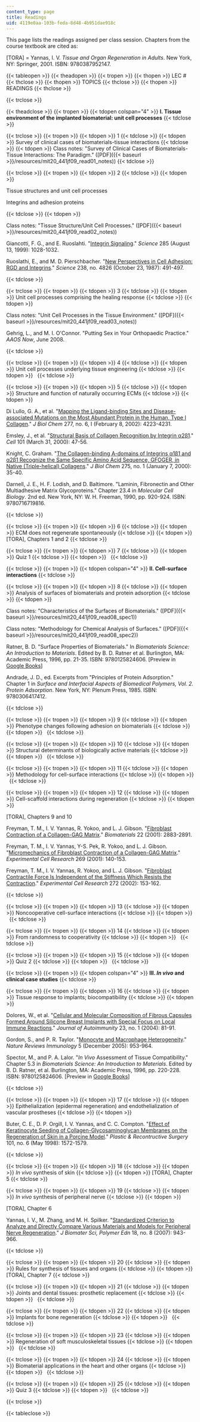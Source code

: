 ```yaml
---
content_type: page
title: Readings
uid: 4119e0aa-103b-feda-8d48-4b951dae918c
---
```


This page lists the readings assigned per class session. Chapters from the course textbook are cited as:

\[TORA\] = Yannas, I. V. _Tissue and Organ Regeneration in Adults_. New York, NY: Springer, 2001. ISBN: 9780387952147.

{{< tableopen >}}
{{< theadopen >}}
{{< tropen >}}
{{< thopen >}}
LEC #
{{< thclose >}}
{{< thopen >}}
TOPICS
{{< thclose >}}
{{< thopen >}}
READINGS
{{< thclose >}}

{{< trclose >}}

{{< theadclose >}}
{{< tropen >}}
{{< tdopen colspan="4" >}}
**I. Tissue environment of the implanted biomaterial: unit cell processes**
{{< tdclose >}}

{{< trclose >}}
{{< tropen >}}
{{< tdopen >}}
1
{{< tdclose >}}
{{< tdopen >}}
Survey of clinical cases of biomaterials-tissue interactions
{{< tdclose >}}
{{< tdopen >}}
Class notes: "Survey of Clinical Cases of Biomaterials-Tissue Interactions: The Paradigm." ([PDF]({{< baseurl >}}/resources/mit20_441jf09_read01_notes))
{{< tdclose >}}

{{< trclose >}}
{{< tropen >}}
{{< tdopen >}}
2
{{< tdclose >}}
{{< tdopen >}}


Tissue structures and unit cell processes

Integrins and adhesion proteins


{{< tdclose >}}
{{< tdopen >}}


Class notes: "Tissue Structure/Unit Cell Processes." ([PDF]({{< baseurl >}}/resources/mit20_441jf09_read02_notes))

Giancotti, F. G., and E. Ruoslahti. "[Integrin Signaling](http://dx.doi.org/10.1126/science.285.5430.1028)." _Science_ 285 (August 13, 1999): 1028-1032.

Ruoslathi, E., and M. D. Pierschbacher. "[New Perspectives in Cell Adhesion: RGD and Integrins](http://dx.doi.org/10.1126/science.2821619)." _Science_ 238, no. 4826 (October 23, 1987): 491-497.


{{< tdclose >}}

{{< trclose >}}
{{< tropen >}}
{{< tdopen >}}
3
{{< tdclose >}}
{{< tdopen >}}
Unit cell processes comprising the healing response
{{< tdclose >}}
{{< tdopen >}}


Class notes: "Unit Cell Processes in the Tissue Environment." ([PDF]({{< baseurl >}}/resources/mit20_441jf09_read03_notes))

Gehrig, L., and M. I. O'Connor. "Putting Sex in Your Orthopaedic Practice." _AAOS Now_, June 2008.


{{< tdclose >}}

{{< trclose >}}
{{< tropen >}}
{{< tdopen >}}
4
{{< tdclose >}}
{{< tdopen >}}
Unit cell processes underlying tissue engineering
{{< tdclose >}}
{{< tdopen >}}
 
{{< tdclose >}}

{{< trclose >}}
{{< tropen >}}
{{< tdopen >}}
5
{{< tdclose >}}
{{< tdopen >}}
Structure and function of naturally occurring ECMs
{{< tdclose >}}
{{< tdopen >}}


Di Lullo, G. A., et al. "[Mapping the Ligand-binding Sites and Disease-associated Mutations on the Most Abundant Protein in the Human, Type I Collagen](http://dx.doi.org/10.1074/jbc.M110709200)." _J Biol Chem_ 277, no. 6, I (February 8, 2002): 4223-4231.

Emsley, J., et al. "[Structural Basis of Collagen Recognition by Integrin α2β1](http://dx.doi.org/10.1016/S0092-8674(00)80622-4)." _Cell_ 101 (March 31, 2000): 47-56.

Knight, C. Graham. "[The Collagen-binding A-domains of Integrins α1β1 and α2β1 Recognize the Same Specific Amino Acid Sequence, GFOGER, in Native (Triple-helical) Collagens](http://dx.doi.org/10.1074/jbc.275.1.35)." _J Biol Chem_ 275, no. 1 (January 7, 2000): 35-40.

Darnell, J. E., H. F. Lodish, and D. Baltimore. "Laminin, Fibronectin and Other Multiadhesive Matrix Glycoproteins." Chapter 23.4 in _Molecular Cell Biology_. 2nd ed. New York, NY: W. H. Freeman, 1990, pp. 920-924. ISBN: 9780716719816.


{{< tdclose >}}

{{< trclose >}}
{{< tropen >}}
{{< tdopen >}}
6
{{< tdclose >}}
{{< tdopen >}}
ECM does not regenerate spontaneously
{{< tdclose >}}
{{< tdopen >}}
\[TORA\], Chapters 1 and 2
{{< tdclose >}}

{{< trclose >}}
{{< tropen >}}
{{< tdopen >}}
7
{{< tdclose >}}
{{< tdopen >}}
Quiz 1
{{< tdclose >}}
{{< tdopen >}}
 
{{< tdclose >}}

{{< trclose >}}
{{< tropen >}}
{{< tdopen colspan="4" >}}
**II. Cell-surface interactions**
{{< tdclose >}}

{{< trclose >}}
{{< tropen >}}
{{< tdopen >}}
8
{{< tdclose >}}
{{< tdopen >}}
Analysis of surfaces of biomaterials and protein adsorption
{{< tdclose >}}
{{< tdopen >}}


Class notes: "Characteristics of the Surfaces of Biomaterials." ([PDF]({{< baseurl >}}/resources/mit20_441jf09_read08_spec1))

Class notes: "Methodology for Chemical Analysis of Surfaces." ([PDF]({{< baseurl >}}/resources/mit20_441jf09_read08_spec2))

Ratner, B. D. "Surface Properties of Biomaterials." In _Biomaterials Science: An Introduction to Materials_. Edited by B. D. Ratner et al. Burlington, MA: Academic Press, 1996, pp. 21-35. ISBN: 9780125824606. \[Preview in [Google Books](http://books.google.com/books?id=pZFzd8GtUe8C&lpg=PP1&pg=PA20#v=onepage&q=&f=false)\]

Andrade, J. D., ed. Excerpts from "Principles of Protein Adsorption." Chapter 1 in _Surface and Interfacial Aspects of Biomedical Polymers, Vol. 2. Protein Adsorption_. New York, NY: Plenum Press, 1985. ISBN: 9780306417412.


{{< tdclose >}}

{{< trclose >}}
{{< tropen >}}
{{< tdopen >}}
9
{{< tdclose >}}
{{< tdopen >}}
Phenotype changes following adhesion on biomaterials
{{< tdclose >}}
{{< tdopen >}}
 
{{< tdclose >}}

{{< trclose >}}
{{< tropen >}}
{{< tdopen >}}
10
{{< tdclose >}}
{{< tdopen >}}
Structural determinants of biologically active materials
{{< tdclose >}}
{{< tdopen >}}
 
{{< tdclose >}}

{{< trclose >}}
{{< tropen >}}
{{< tdopen >}}
11
{{< tdclose >}}
{{< tdopen >}}
Methodology for cell-surface interactions
{{< tdclose >}}
{{< tdopen >}}
 
{{< tdclose >}}

{{< trclose >}}
{{< tropen >}}
{{< tdopen >}}
12
{{< tdclose >}}
{{< tdopen >}}
Cell-scaffold interactions during regeneration
{{< tdclose >}}
{{< tdopen >}}


\[TORA\], Chapters 9 and 10

Freyman, T. M., I. V. Yannas, R. Yokoo, and L. J. Gibson. "[Fibroblast Contraction of a Collagen-GAG Matrix](http://dx.doi.org/10.1016/S0142-9612(01)00034-5)." _Biomaterials_ 22 (2001): 2883-2891.

Freyman, T. M., I. V. Yannas, Y-S. Pek, R. Yokoo, and L. J. Gibson. "[Micromechanics of Fibroblast Contraction of a Collagen-GAG Matrix](http://dx.doi.org/10.1006/excr.2001.5302)." _Experimental Cell Research_ 269 (2001): 140-153.

Freyman, T. M., I. V. Yannas, R. Yokoo, and L. J. Gibson. "[Fibroblast Contractile Force Is Independent of the Stiffness Which Resists the Contraction](http://dx.doi.org/10.1006/excr.2001.5408)." _Experimental Cell Research_ 272 (2002): 153-162.


{{< tdclose >}}

{{< trclose >}}
{{< tropen >}}
{{< tdopen >}}
13
{{< tdclose >}}
{{< tdopen >}}
Noncooperative cell-surface interactions
{{< tdclose >}}
{{< tdopen >}}
 
{{< tdclose >}}

{{< trclose >}}
{{< tropen >}}
{{< tdopen >}}
14
{{< tdclose >}}
{{< tdopen >}}
From randomness to cooperativity
{{< tdclose >}}
{{< tdopen >}}
 
{{< tdclose >}}

{{< trclose >}}
{{< tropen >}}
{{< tdopen >}}
15
{{< tdclose >}}
{{< tdopen >}}
Quiz 2
{{< tdclose >}}
{{< tdopen >}}
 
{{< tdclose >}}

{{< trclose >}}
{{< tropen >}}
{{< tdopen colspan="4" >}}
**III. _In vivo_ and clinical case studies**
{{< tdclose >}}

{{< trclose >}}
{{< tropen >}}
{{< tdopen >}}
16
{{< tdclose >}}
{{< tdopen >}}
Tissue response to implants; biocompatibility
{{< tdclose >}}
{{< tdopen >}}


Dolores, W., et al. "[Cellular and Molecular Composition of Fibrous Capsules Formed Around Silicone Breast Implants with Special Focus on Local Immune Reactions](http://dx.doi.org/10.1016/j.jaut.2004.03.005)." _Journal of Autoimmunity_ 23, no. 1 (2004): 81-91.

Gordon, S., and P. R. Taylor. "[Monocyte and Macrophage Heterogeneity](http://dx.doi.org/10.1038/nri1733)." _Nature Reviews Immunology_ 5 (December 2005): 953-964.

Spector, M., and P. A. Lalor. "_In Vivo_ Assessment of Tissue Compatibility." Chapter 5.3 in _Biomaterials Science: An Introduction to Materials_. Edited by B. D. Ratner, et al. Burlington, MA: Academic Press, 1996, pp. 220-228. ISBN: 9780125824606. \[Preview in [Google Books](http://books.google.com/books?id=pZFzd8GtUe8C&lpg=PP1&pg=PA220#v=onepage&q=&f=false)\]


{{< tdclose >}}

{{< trclose >}}
{{< tropen >}}
{{< tdopen >}}
17
{{< tdclose >}}
{{< tdopen >}}
Epithelialization (epidermal regeneration) and endothelialization of vascular prostheses
{{< tdclose >}}
{{< tdopen >}}


Buter, C. E., D. P. Orgill, I. V. Yannas, and C. C. Compton. "[Effect of Keratinocyte Seeding of Collagen-Glycosaminoglycan Membranes on the Regeneration of Skin in a Porcine Model](http://www.ncbi.nlm.nih.gov/pubmed/9583488)." _Plastic & Recontructive Surgery_ 101, no. 6 (May 1998): 1572-1579.


{{< tdclose >}}

{{< trclose >}}
{{< tropen >}}
{{< tdopen >}}
18
{{< tdclose >}}
{{< tdopen >}}
_In vivo_ synthesis of skin
{{< tdclose >}}
{{< tdopen >}}
\[TORA\], Chapter 5
{{< tdclose >}}

{{< trclose >}}
{{< tropen >}}
{{< tdopen >}}
19
{{< tdclose >}}
{{< tdopen >}}
_In vivo_ synthesis of peripheral nerve
{{< tdclose >}}
{{< tdopen >}}


\[TORA\], Chapter 6

Yannas, I. V., M. Zhang, and M. H. Spilker. "[Standardized Criterion to Analyze and Directly Compare Various Materials and Models for Peripheral Nerve Regeneration](http://dx.doi.org/10.1163/156856207781494386)." _J Biomater Sci, Polymer Edn_ 18, no. 8 (2007): 943-966.


{{< tdclose >}}

{{< trclose >}}
{{< tropen >}}
{{< tdopen >}}
20
{{< tdclose >}}
{{< tdopen >}}
Rules for synthesis of tissues and organs
{{< tdclose >}}
{{< tdopen >}}
\[TORA\], Chapter 7
{{< tdclose >}}

{{< trclose >}}
{{< tropen >}}
{{< tdopen >}}
21
{{< tdclose >}}
{{< tdopen >}}
Joints and dental tissues: prosthetic replacement
{{< tdclose >}}
{{< tdopen >}}
 
{{< tdclose >}}

{{< trclose >}}
{{< tropen >}}
{{< tdopen >}}
22
{{< tdclose >}}
{{< tdopen >}}
Implants for bone regeneration
{{< tdclose >}}
{{< tdopen >}}
 
{{< tdclose >}}

{{< trclose >}}
{{< tropen >}}
{{< tdopen >}}
23
{{< tdclose >}}
{{< tdopen >}}
Regeneration of soft musculoskeletal tissues
{{< tdclose >}}
{{< tdopen >}}
 
{{< tdclose >}}

{{< trclose >}}
{{< tropen >}}
{{< tdopen >}}
24
{{< tdclose >}}
{{< tdopen >}}
Biomaterial applications in the heart and other organs
{{< tdclose >}}
{{< tdopen >}}
 
{{< tdclose >}}

{{< trclose >}}
{{< tropen >}}
{{< tdopen >}}
25
{{< tdclose >}}
{{< tdopen >}}
Quiz 3
{{< tdclose >}}
{{< tdopen >}}
 
{{< tdclose >}}

{{< trclose >}}

{{< tableclose >}}